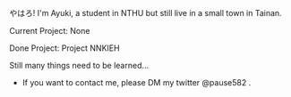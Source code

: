   やはろ! I'm Ayuki, a student in NTHU but still live in a small town in Tainan.

  Current Project:
  None

  Done Project:
    Project NNKIEH
 
  Still many things need to be learned...
  
- If you want to contact me, please DM my twitter @pause582 .

<!---
pause582/pause582 is a ✨ special ✨ repository because its `README.md` (this file) appears on your GitHub profile.
You can click the Preview link to take a look at your changes.
--->
